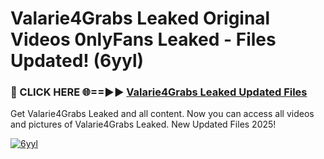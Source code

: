 # Valarie4Grabs Leaked Original Videos 0nlyFans Leaked - Files Updated! (6yyl)

<h3>🔴 CLICK HERE 🌐==►► <a href="https://tinyurl.com/3hn5wdd3" rel="nofollow">Valarie4Grabs Leaked Updated Files</a></h3>

Get Valarie4Grabs Leaked and all content. Now you can access all videos and pictures of Valarie4Grabs Leaked. New Updated Files 2025!

[![6yyl](https://i.imgur.com/4HnBqBT.gif)](https://tinyurl.com/3hn5wdd3)
